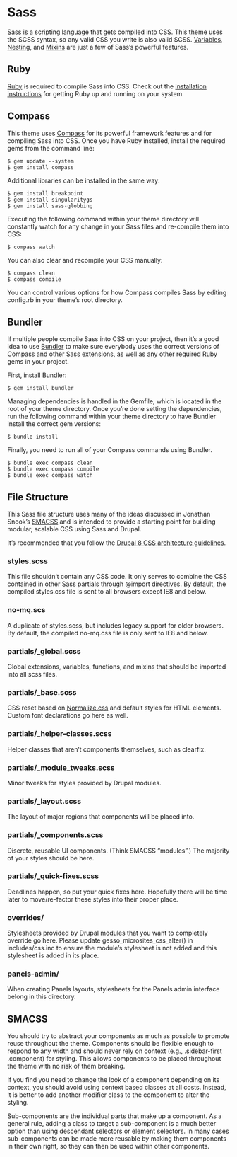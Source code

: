 # Sass

[Sass](http://sass-lang.com/) is a scripting language that gets compiled into
CSS. This theme uses the SCSS syntax, so any valid CSS you write is also valid
SCSS. [Variables](http://sass-lang.com/documentation/file.SASS_REFERENCE.html#variables_),
[Nesting](http://sass-lang.com/documentation/file.SASS_REFERENCE.html#css_extensions),
and [Mixins](http://sass-lang.com/documentation/file.SASS_REFERENCE.html#mixins)
are just a few of Sass’s powerful features.


## Ruby

[Ruby](https://www.ruby-lang.org/en/) is required to compile Sass into CSS.
Check out the [installation instructions](https://www.ruby-lang.org/en/installation/)
for getting Ruby up and running on your system.


## Compass

This theme uses [Compass](http://compass-style.org/) for its powerful framework
features and for compiling Sass into CSS. Once you have Ruby installed, install
the required gems from the command line:

```
$ gem update --system
$ gem install compass
```

Additional libraries can be installed in the same way:

```
$ gem install breakpoint
$ gem install singularitygs
$ gem install sass-globbing
```

Executing the following command within your theme directory will constantly
watch for any change in your Sass files and re-compile them into CSS:

```
$ compass watch
```

You can also clear and recompile your CSS manually:

```
$ compass clean
$ compass compile
```

You can control various options for how Compass compiles Sass by editing
config.rb in your theme’s root directory.


## Bundler

If multiple people compile Sass into CSS on your project, then it’s a good idea
to use [Bundler](http://bundler.io) to make sure everybody uses the correct
versions of Compass and other Sass extensions, as well as any other required
Ruby gems in your project.

First, install Bundler:

```
$ gem install bundler
```

Managing dependencies is handled in the Gemfile, which is located in the root of
your theme directory. Once you’re done setting the dependencies, run the
following command within your theme directory to have Bundler install the
correct gem versions:

```
$ bundle install
```

Finally, you need to run all of your Compass commands using Bundler.

```
$ bundle exec compass clean
$ bundle exec compass compile
$ bundle exec compass watch
```


## File Structure

This Sass file structure uses many of the ideas discussed in Jonathan Snook’s
[SMACSS](http://smacss.com) and is intended to provide a starting point for
building modular, scalable CSS using Sass and Drupal.

It’s recommended that you follow the
[Drupal 8 CSS architecture guidelines](https://drupal.org/node/1887918).

### styles.scss
This file shouldn’t contain any CSS code. It only serves to combine the CSS
contained in other Sass partials through @import directives. By default, the
compiled styles.css file is sent to all browsers except IE8 and below.

### no-mq.scs
A duplicate of styles.scss, but includes legacy support for older browsers. By
default, the compiled no-mq.css file is only sent to IE8 and below.

### partials/_global.scss
Global extensions, variables, functions, and mixins that should be imported into
all scss files.

### partials/_base.scss
CSS reset based on [Normalize.css](http://necolas.github.io/normalize.css) and
default styles for HTML elements. Custom font declarations go here as well.

### partials/_helper-classes.scss
Helper classes that aren’t components themselves, such as clearfix.

### partials/_module_tweaks.scss
Minor tweaks for styles provided by Drupal modules.

### partials/_layout.scss
The layout of major regions that components will be placed into.

### partials/_components.scss
Discrete, reusable UI components. (Think SMACSS “modules”.) The majority of your
styles should be here.

### partials/_quick-fixes.scss
Deadlines happen, so put your quick fixes here. Hopefully there will be time
later to move/re-factor these styles into their proper place.

### overrides/
Stylesheets provided by Drupal modules that you want to completely override go
here. Please update gesso_microsites_css_alter() in includes/css.inc to ensure the module’s
stylesheet is not added and this stylesheet is added in its place.

### panels-admin/
When creating Panels layouts, stylesheets for the Panels admin interface belong
in this directory.


## SMACSS

You should try to abstract your components as much as possible to promote reuse
throughout the theme. Components should be flexible enough to respond to any
width and should never rely on context (e.g., .sidebar-first .component) for
styling. This allows components to be placed throughout the theme with no risk
of them breaking.

If you find you need to change the look of a component depending on its context,
you should avoid using context based classes at all costs. Instead, it is better
to add another modifier class to the component to alter the styling.

Sub-components are the individual parts that make up a component. As a general
rule, adding a class to target a sub-component is a much better option than
using descendant selectors or element selectors. In many cases sub-components
can be made more reusable by making them components in their own right, so they
can then be used within other components.
